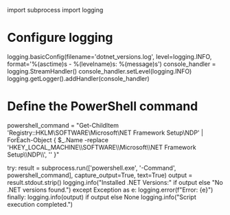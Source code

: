 import subprocess
import logging

# Configure logging
logging.basicConfig(filename='dotnet_versions.log', level=logging.INFO, format='%(asctime)s - %(levelname)s: %(message)s')
console_handler = logging.StreamHandler()
console_handler.setLevel(logging.INFO)
logging.getLogger().addHandler(console_handler)

# Define the PowerShell command
powershell_command = "Get-ChildItem 'Registry::HKLM\\SOFTWARE\\Microsoft\\NET Framework Setup\\NDP' | ForEach-Object { $_.Name -replace 'HKEY_LOCAL_MACHINE\\\\SOFTWARE\\\\Microsoft\\\\NET Framework Setup\\\\NDP\\\\', '' }"

try:
    result = subprocess.run(['powershell.exe', '-Command', powershell_command], capture_output=True, text=True)
    output = result.stdout.strip()
    logging.info("Installed .NET Versions:" if output else "No .NET versions found.")
except Exception as e:
    logging.error(f"Error: {e}")
finally:
    logging.info(output) if output else None
    logging.info("Script execution completed.")
